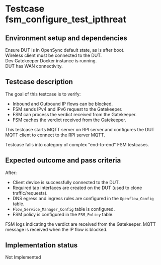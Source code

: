 # Testcase fsm_configure_test_ipthreat

## Environment setup and dependencies

Ensure DUT is in OpenSync default state, as is after boot.\
Wireless client must be connected to the DUT.\
Dev Gatekeeper Docker instance is running.\
DUT has WAN connectivity.

## Testcase description

The goal of this testcase is to verify:

- Inbound and Outbound IP flows can be blocked.
- FSM sends IPv4 and IPv6 request to the Gatekeeper.
- FSM can process the verdict received from the Gatekeeper.
- FSM caches the verdict received from the Gatekeeper.

This testcase starts MQTT server on RPI server and configures the DUT MQTT
client to connect to the RPI server MQTT.

Testcase falls into category of complex "end-to-end" FSM testcases.

## Expected outcome and pass criteria

After:

- Client device is successfully connected to the DUT.
- Required tap interfaces are created on the DUT (used to clone
  traffic/requests).
- DNS egress and ingress rules are configured in the `Openflow_Config` table.
- `Flow_Service_Manager_Config` table is configured.
- FSM policy is configured in the `FSM_Policy` table.

FSM logs indicating the verdict are received from the Gatekeeper.
MQTT message is received when the IP flow is blocked.

## Implementation status

Not Implemented
